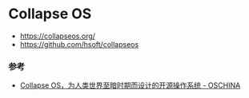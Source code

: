 # Collapse OS

- <https://collapseos.org/>
- <https://github.com/hsoft/collapseos>

### 参考

- [Collapse OS，为人类世界至暗时期而设计的开源操作系统 - OSCHINA](https://www.oschina.net/news/110480/collapse-os-an-open-source-operating-system-for-the-collapse)
